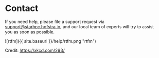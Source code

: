 
# Contact

If you need help, please file a support request via support@starhpc.hofstra.io,
and our local team of experts will try to assist you as soon as possible.

![rtfm]({{ site.baseurl }}/help/rtfm.png "rtfm")


Credit: https://xkcd.com/293/
